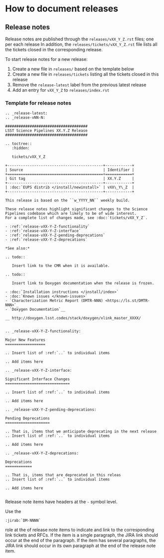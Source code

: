 # How to document releases

## Release notes

Release notes are published through the `releases/vXX_Y_Z.rst` files; one per each release
In addition, the `releases/tickets/vXX_Y_Z.rst` file lists all the tickets closed in the corresponding release.

To start release notes for a new release:

1. Create a new file in `releases/` based on the template below
2. Create a new file in `releases/tickets` listing all the tickets closed in this release
3. Remove the `release-latest` label from the previous latest release
4. Add an entry for `vXX_Y_Z` to `releases/index.rst`

### Template for release notes

```
.. _release-latest:
.. _release-vNN-N:

#####################################
LSST Science Pipelines XX.Y.Z Release
#####################################

.. toctree::
   :hidden:

   tickets/vXX_Y_Z

+-------------------------------------------+------------+
| Source                                    | Identifier |
+===========================================+============+
| Git tag                                   | XX.Y.Z     |
+-------------------------------------------+------------+
| :doc:`EUPS distrib </install/newinstall>` | vXX\_Y\_Z  |
+-------------------------------------------+------------+

This release is based on the ``w_YYYY_NN`` weekly build.

These release notes highlight significant changes to the Science Pipelines codebase which are likely to be of wide interest.
For a complete list of changes made, see :doc:`tickets/vXX_Y_Z`.

- :ref:`release-vXX-Y-Z-functionality`
- :ref:`release-vXX-Y-Z-interface`
- :ref:`release-vXX-Y-Z-pending-deprecations`
- :ref:`release-vXX-Y-Z-deprecations`

*See also:*

.. todo::

   Insert link to the CMR when it is available.

.. todo::

   Insert link to Doxygen documentation when the release is frozen.

- :doc:`Installation instructions </install/index>`
- :doc:`Known issues </known-issues>`
- `Characterization Metric Report (DMTR-NNN) <https://ls.st/DMTR-NNN>`_
- `Doxygen Documentation`__

__ http://doxygen.lsst.codes/stack/doxygen/xlink_master_XXXX/


.. _release-vXX-Y-Z-functionality:

Major New Features
==================

.. Insert list of :ref:`..` to individual items

.. Add items here

.. _release-vXX-Y-Z-interface:

Significant Interface Changes
=============================

.. Insert list of :ref:`..` to individual items

.. Add items here

.. _release-vXX-Y-Z-pending-deprecations:

Pending Deprecations
====================

.. That is, items that we anticipate deprecating in the next release
.. Insert list of :ref:`..` to individual items

.. Add items here

.. _release-vXX-Y-Z-deprecations:

Deprecations
============

.. That is, items that are deprecated in this releas
.. Insert list of :ref:`..` to individual items

.. Add items here


```

Release note items have headers at the `-` symbol level.

Use the

```
:jirab:`DM-NNNN`
```

role at the of release note items to indicate and link to the corresponding link tickets and RFCs.
If the item is a single paragraph, the JIRA link should occur at the end of the paragraph.
If the item has several paragraphs, the JIRA link should occur in its own paragraph at the end of the release note item.
